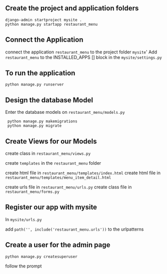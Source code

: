 ## Create the project and application folders
```
django-admin startproject mysite .
python manage.py startapp restaurant_menu
```
## Connect the Application 

connect the application `restaurant_menu` to the project folder `mysite`'
Add `restaurant_menu` to the  INSTALLED_APPS [] block in the `mysite/settings.py`
 
## To run the application

```commandline
python manage.py runserver
```
## Design the database Model

Enter the database models on `restaurant_menu/models.py`

```commandline
 python manage.py makemigrations
 python manage.py migrate
```

## Create Views for our Models

create class in `restaurant_menu/views.py`

create `templates` in the `restaurant_menu` folder

create html file in `restaurant_menu/templates/index.html`
create html file in `restaurant_menu/templates/menu_item_detail.html`


create urls file in `restaurant_menu/urls.py`
create class file in `restaurant_menu/forms.py`

## Register our app with mysite 

In `mysite/urls.py`

add `path('', include('restaurant_menu.urls'))` to the urlpatterns

## Create a user for the admin page
```commandline
python manage.py createsuperuser
```
follow the prompt 